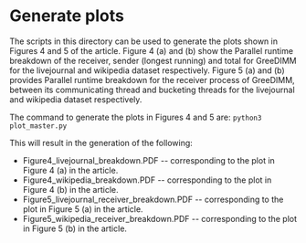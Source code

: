 # Generate plots

The scripts in this directory can be used to generate the plots shown in Figures 4 and 5 of the article. Figure 4 (a) and (b) show the Parallel runtime breakdown of the receiver, sender (longest running) and total for GreeDIMM for the livejournal and wikipedia dataset respectively. Figure 5 (a) and (b) provides Parallel runtime breakdown for the receiver process of GreeDIMM, between its communicating thread and bucketing threads for the livejournal and wikipedia dataset respectively. 

The command to generate the plots in Figures 4 and 5 are:
`python3 plot_master.py`

This will result in the generation of the following:
* Figure4_livejournal_breakdown.PDF -- corresponding to the plot in Figure 4 (a) in the article.
* Figure4_wikipedia_breakdown.PDF -- corresponding to the plot in Figure 4 (b) in the article.
* Figure5_livejournal_receiver_breakdown.PDF -- corresponding to the plot in Figure 5 (a) in the article.
* Figure5_wikipedia_receiver_breakdown.PDF -- corresponding to the plot in Figure 5 (b) in the article.


